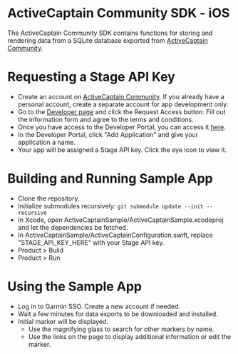 # ActiveCaptain Community SDK - iOS
The ActiveCaptain Community SDK contains functions for storing and rendering data from a SQLite database exported from [ActiveCaptain Community](https://activecaptain.garmin.com).

# Requesting a Stage API Key
* Create an account on [ActiveCaptain Community](https://activecaptain.garmin.com).  If you already have a personal account, create a separate account for app development only.
* Go to the [Developer page](https://activecaptain.garmin.com/Developer) and click the Request Access button.  Fill out the information form and agree to the terms and conditions.
* Once you have access to the Developer Portal, you can access it [here](https://activecaptain.garmin.com/Profile/DeveloperPortal).
* In the Developer Portal, click "Add Application" and give your application a name.
* Your app will be assigned a Stage API key.  Click the eye icon to view it.

# Building and Running Sample App
* Clone the repository.
* Initialize submodules recursively: ```git submodule update --init --recursive```
* In Xcode, open ActiveCaptainSample/ActiveCaptainSample.xcodeproj and let the dependencies be fetched.
* In ActiveCaptainSample/ActiveCaptainConfiguration.swift, replace "STAGE_API_KEY_HERE" with your Stage API key.
* Product > Build
* Product > Run

# Using the Sample App
* Log in to Garmin SSO.  Create a new account if needed.
* Wait a few minutes for data exports to be downloaded and installed.
* Initial marker will be displayed.
  * Use the magnifying glass to search for other markers by name.
  * Use the links on the page to display additional information or edit the marker.
